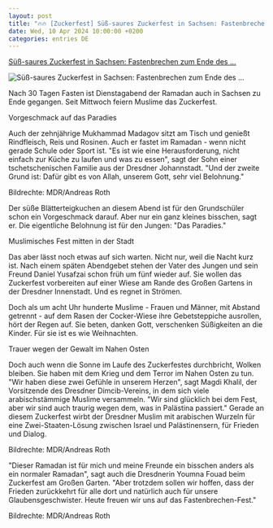 ```yaml
---
layout: post
title: "🔥🔥 [Zuckerfest] Süß-saures Zuckerfest in Sachsen: Fastenbrechen zum Ende des ..."
date: Wed, 10 Apr 2024 10:00:00 +0200
categories: entries DE
---
```

[Süß-saures Zuckerfest in Sachsen: Fastenbrechen zum Ende des ...](https://www.mdr.de/nachrichten/sachsen/dresden/dresden-radebeul/ramadan-zuckerfest-fasten-brechen-100.html)

![Süß-saures Zuckerfest in Sachsen: Fastenbrechen zum Ende des ...](https://cdn.mdr.de/nachrichten/sachsen/dresden/dresden-radebeul/ramadan-zuckerfest-fasten-brechen-108_v-variantBig16x9_wm-true_zc-ecbbafc6.jpg?version=5557)

Nach 30 Tagen Fasten ist Dienstagabend der Ramadan auch in Sachsen zu Ende gegangen. Seit Mittwoch feiern Muslime das Zuckerfest.

Vorgeschmack auf das Paradies

Auch der zehnjährige Mukhammad Madagov sitzt am Tisch und genießt Rindfleisch, Reis und Rosinen. Auch er fastet im Ramadan - wenn nicht gerade Schule oder Sport ist. "Es ist wie eine Herausforderung, nicht einfach zur Küche zu laufen und was zu essen", sagt der Sohn einer tschetschenischen Familie aus der Dresdner Johannstadt. "Und der zweite Grund ist: Dafür gibt es von Allah, unserem Gott, sehr viel Belohnung."

Bildrechte: MDR/Andreas Roth

Der süße Blätterteigkuchen an diesem Abend ist für den Grundschüler schon ein Vorgeschmack darauf. Aber nur ein ganz kleines bisschen, sagt er. Die eigentliche Belohnung ist für den Jungen: "Das Paradies."

Muslimisches Fest mitten in der Stadt

Das aber lässt noch etwas auf sich warten. Nicht nur, weil die Nacht kurz ist. Nach einem späten Abendgebet stehen der Vater des Jungen und sein Freund Daniel Yusafzai schon früh um fünf wieder auf. Sie wollen das Zuckerfest vorbereiten auf einer Wiese am Rande des Großen Gartens in der Dresdner Innenstadt. Und es regnet in Strömen.

Doch als um acht Uhr hunderte Muslime - Frauen und Männer, mit Abstand getrennt - auf dem Rasen der Cocker-Wiese ihre Gebetsteppiche ausrollen, hört der Regen auf. Sie beten, danken Gott, verschenken Süßigkeiten an die Kinder. Für sie ist es wie Weihnachten.

Trauer wegen der Gewalt im Nahen Osten

Doch auch wenn die Sonne im Laufe des Zuckerfestes durchbricht, Wolken bleiben. Sie haben mit dem Krieg und dem Terror im Nahen Osten zu tun. "Wir haben diese zwei Gefühle in unserem Herzen", sagt Magdi Khalil, der Vorsitzende des Dresdner Dimcib-Vereins, in dem sich viele arabischstämmige Muslime versammeln. "Wir sind glücklich bei dem Fest, aber wir sind auch traurig wegen dem, was in Palästina passiert." Gerade an diesem Zuckerfest wirbt der Dresdner Muslim mit arabischen Wurzeln für eine Zwei-Staaten-Lösung zwischen Israel und Palästinensern, für Frieden und Dialog.

Bildrechte: MDR/Andreas Roth

"Dieser Ramadan ist für mich und meine Freunde ein bisschen anders als ein normaler Ramadan", sagt auch die Dresdnerin Youmna Fouad beim Zuckerfest am Großen Garten. "Aber trotzdem sollen wir hoffen, dass der Frieden zurückkehrt für alle dort und natürlich auch für unsere Glaubensgeschwister. Heute freuen wir uns auf das Fastenbrechen-Fest."

Bildrechte: MDR/Andreas Roth

